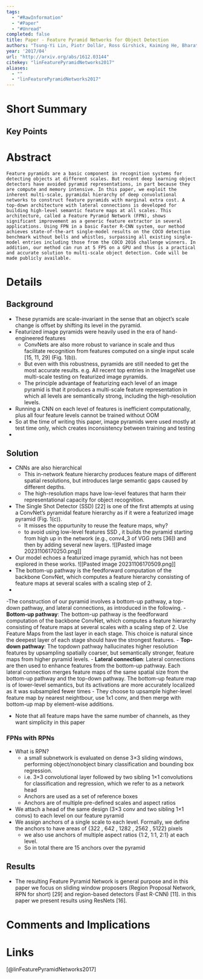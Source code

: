 ```yaml
---
tags:
  - "#RawInformation"
  - "#Paper"
  - "#Unread"
completed: false
title: Paper - Feature Pyramid Networks for Object Detection
authors: "Tsung-Yi Lin, Piotr Dollár, Ross Girshick, Kaiming He, Bharath Hariharan, Serge Belongie"
year: '2017/04'
url: "http://arxiv.org/abs/1612.03144"
citekey: "linFeaturePyramidNetworks2017"
aliases:
  - ""
  - "linFeaturePyramidNetworks2017"
---
```


# Short Summary

## Key Points

# Abstract
```
Feature pyramids are a basic component in recognition systems for detecting objects at different scales. But recent deep learning object detectors have avoided pyramid representations, in part because they are compute and memory intensive. In this paper, we exploit the inherent multi-scale, pyramidal hierarchy of deep convolutional networks to construct feature pyramids with marginal extra cost. A top-down architecture with lateral connections is developed for building high-level semantic feature maps at all scales. This architecture, called a Feature Pyramid Network (FPN), shows significant improvement as a generic feature extractor in several applications. Using FPN in a basic Faster R-CNN system, our method achieves state-of-the-art single-model results on the COCO detection benchmark without bells and whistles, surpassing all existing single-model entries including those from the COCO 2016 challenge winners. In addition, our method can run at 5 FPS on a GPU and thus is a practical and accurate solution to multi-scale object detection. Code will be made publicly available.
```
# Details
## Background
- These pyramids are scale-invariant in the sense that an object’s scale change is offset by shifting its level in the pyramid.
- Featurized image pyramids were heavily used in the era of hand-engineered features
    - ConvNets are also more robust to variance in scale and thus facilitate recognition from features computed on a single input scale \[15, 11, 29] (Fig. 1(b)).
    - But even with this robustness, pyramids are still needed to get the most accurate results. e.g. All recent top entries in the ImageNet use multi-scale testing on featurized image pyramids.
    - The principle advantage of featurizing each level of an image pyramid is that it produces a multi-scale feature representation in which all levels are semantically strong, including the high-resolution levels.
- Running a CNN on each level of features is inefficient computationally, plus all four feature levels cannot be trained without OOM
- So at the time of writing this paper, image pyramids were used mostly at test time only, which creates inconsistency between training and testing
-
## Solution
- CNNs are also hierarchical
    - This in-network feature hierarchy produces feature maps of different spatial resolutions, but introduces large semantic gaps caused by different depths.
    - The high-resolution maps have low-level features that harm their representational capacity for object recognition.
- The Single Shot Detector (SSD) \[22] is one of the first attempts at using a ConvNet’s pyramidal feature hierarchy as if it were a featurized image pyramid (Fig. 1(c)).
    - It misses the oppurtunity to reuse the feature maps, why?
    - to avoid using low-level features SSD , it builds the pyramid starting from high up in the network (e.g., conv4_3 of VGG nets \[36]) and then by adding several new layers.
![[Pasted image 20231106170250.png]]
- Our model echoes a featurized image pyramid, which has not been explored in these works.
![[Pasted image 20231106170509.png]]
- The bottom-up pathway is the feedforward computation of the backbone ConvNet, which computes a feature hierarchy consisting of feature maps at several scales with a scaling step of 2.
- 
-The construction of our pyramid involves a bottom-up pathway, a top-down pathway, and lateral connections, as introduced in the following.
	- **Bottom-up pathway**: The bottom-up pathway is the feedforward computation of the backbone ConvNet, which computes a feature hierarchy consisting of feature maps at several scales with a scaling step of 2.
	  Use Feature Maps from the last layer in each stage. This choice is natural since the deepest layer of each stage should have the strongest features.
	- **Top-down pathway**:
	  The topdown pathway hallucinates higher resolution features by upsampling spatially coarser, but semantically stronger, feature maps from higher pyramid levels. 
	- **Lateral connection**: Lateral connections are then used to enhance features from the bottom-up pathway. Each lateral connection merges feature maps of the same spatial size from the bottom-up pathway and the top-down pathway. The bottom-up feature map is of lower-level semantics, but its activations are more accurately localized as it was subsampled fewer times
		- They choose to upsample higher-level feature map by nearest neightbour, use 1x1 conv, and then merge with bottom-up map by element-wise additions.
- Note that all feature maps have the same number of channels, as they want simplicity in this paper

### FPNs with RPNs
- What is RPN?
	- a small subnetwork is evaluated on dense 3×3 sliding windows,  performing object/nonobject binary classification and bounding box regression. 
	- i.e.  3×3 convolutional layer followed by two sibling 1×1 convolutions for classification and regression, which we refer to as a network head
	- Anchors are used as a set of reference boxes
	- Anchors are of multiple pre-defined scales and aspect ratios 
- We attach a head of the same design (3×3 conv and two sibling 1×1 convs) to each level on our feature pyramid
- We assign anchors of a single scale to each level. Formally, we define the anchors to have areas of {322 , 642 , 1282 , 2562 , 5122} pixels
	- we also use anchors of multiple aspect ratios {1:2, 1:1, 2:1} at each level. 
	- So in total there are 15 anchors over the pyramid

## Results
- The resulting Feature Pyramid Network is general purpose and in this paper we focus on sliding window proposers (Region Proposal Network, RPN for short) \[29] and region-based detectors (Fast R-CNN) \[11]. in this paper we present results using ResNets \[16].



# Comments and Implications

# Links
[@linFeaturePyramidNetworks2017]